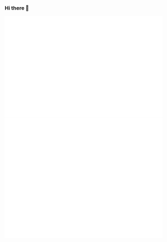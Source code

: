 ### Hi there 👋


<p align="center">
  <img src="metrics.terminal.svg" />
  <img src="metrics.plugin.skyline.svg" />
</p>

